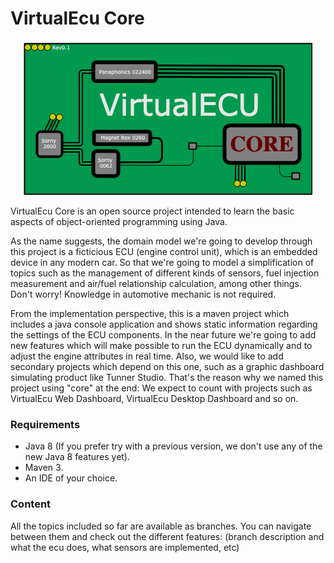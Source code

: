 # VirtualEcu Core

<p align="center">
  <img src="src/main/resources/VirtualEcu-Logo.png"/></p>


VirtualEcu Core is an open source project intended to learn the basic aspects of object-oriented programming using Java.

As the name suggests, the domain model we're going to develop through this project is a ficticious ECU (engine control unit), which is an embedded device in any modern car. So that we're going to model a simplification of topics such as the management of different kinds of sensors, fuel injection measurement and air/fuel relationship calculation, among other things. Don't worry! Knowledge in automotive mechanic is not required.

From the implementation perspective, this is a maven project which includes a java console application and shows static information regarding the settings of the ECU components. In the near future we're going to add new features which will make possible to run the ECU dynamically and to adjust the engine attributes in real time. Also, we would like to add secondary projects which depend on this one, such as a graphic dashboard simulating product like Tunner Studio. That's the reason why we named this project using "core" at the end: We expect to count with projects such as VirtualEcu Web Dashboard, VirtualEcu Desktop Dashboard and so on.


### Requirements

- Java 8 (If you prefer try with a previous version, we don't use any of the new Java 8 features yet).
- Maven 3.
- An IDE of your choice.


### Content

All the topics included so far are available as branches. You can navigate between them and check out the different features:
(branch description and what the ecu does, what sensors are implemented, etc)
